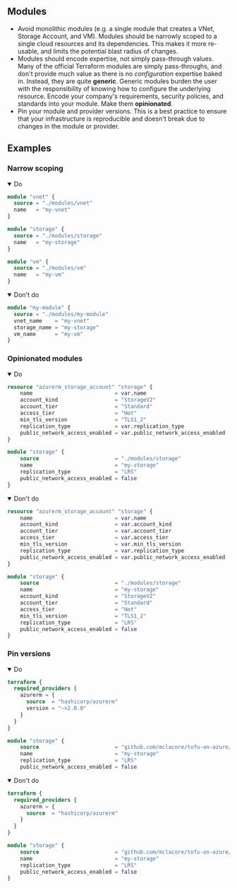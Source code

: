 ## Modules

- Avoid monolithic modules (e.g. a single module that creates a VNet, Storage Account, and VM). Modules should be narrowly scoped to a single cloud resources and its dependencies. This makes it more re-usable, and limits the potential blast radius of changes.
- Modules should encode expertise, not simply pass-through values. Many of the official Terraform modules are simply pass-throughs, and don't provide much value as there is no _configuration_ expertise baked in. Instead, they are quite **generic**. Generic modules burden the user with the responsibility of knowing how to configure the underlying resource. Encode your company's requirements, security policies, and standards into your module. Make them **opinionated**.
- Pin your module and provider versions. This is a best practice to ensure that your infrastructure is reproducible and doesn't break due to changes in the module or provider.

## Examples

### Narrow scoping

<details open>
<summary>Do</summary>

```terraform
module "vnet" {
  source = "./modules/vnet"
  name   = "my-vnet"
}

module "storage" {
  source = "./modules/storage"
  name   = "my-storage"
}

module "vm" {
  source = "./modules/vm"
  name   = "my-vm"
}
```

</details>
<details open>
<summary>Don't do</summary>

```terraform
module "my-module" {
  source = "./modules/my-module"
  vnet_name    = "my-vnet"
  storage_name = "my-storage"
  vm_name      = "my-vm"
}
```

</details>

### Opinionated modules

<details open>
<summary>Do</summary>

```terraform
resource "azurerm_storage_account" "storage" {
    name                          = var.name
    account_kind                  = "StorageV2"
    account_tier                  = "Standard"
    access_tier                   = "Hot"
    min_tls_version               = "TLS1_2"
    replication_type              = var.replication_type
    public_network_access_enabled = var.public_network_access_enabled
}
```

```terraform
module "storage" {
    source                        = "./modules/storage"
    name                          = "my-storage"
    replication_type              = "LRS"
    public_network_access_enabled = false
}
```

</details>
<details open>
<summary>Don't do</summary>

```terraform
resource "azurerm_storage_account" "storage" {
    name                          = var.name
    account_kind                  = var.account_kind
    account_tier                  = var.account_tier
    access_tier                   = var.access_tier
    min_tls_version               = var.min_tls_version
    replication_type              = var.replication_type
    public_network_access_enabled = var.public_network_access_enabled
}

```

```terraform
module "storage" {
    source                        = "./modules/storage"
    name                          = "my-storage"
    account_kind                  = "StorageV2"
    account_tier                  = "Standard"
    access_tier                   = "Hot"
    min_tls_version               = "TLS1_2"
    replication_type              = "LRS"
    public_network_access_enabled = false
}
```

</details>

### Pin versions

<details open>
<summary>Do</summary>

```terraform
terraform {
  required_providers {
    azurerm = {
      source  = "hashicorp/azurerm"
      version = "~>2.0.0"
    }
  }
}
```

```terraform
module "storage" {
    source                        = "github.com/mclacore/tofu-on-azure//modules/storage?ref=abcdefg"
    name                          = "my-storage"
    replication_type              = "LRS"
    public_network_access_enabled = false
```

</details>
<details open>
<summary>Don't do</summary>

```terraform
terraform {
  required_providers {
    azurerm = {
      source  = "hashicorp/azurerm"
    }
  }
}
```

```terraform
module "storage" {
    source                        = "github.com/mclacore/tofu-on-azure//modules/storage"
    name                          = "my-storage"
    replication_type              = "LRS"
    public_network_access_enabled = false
}
```

</details>

